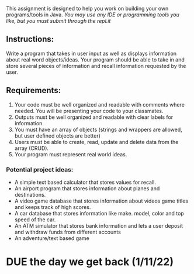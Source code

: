 This assignment is designed to help you work on building your own programs/tools in Java.
*You may use any IDE or programming tools you like, but you must submit through the repl.it*
## Instructions:
Write a program that takes in user input as well as displays information about real word objects/ideas. Your program should be able to take in and store several pieces of information and recall information requested by the user.
## Requirements:
1. Your code must be well organized and readable with comments where needed. You will be presenting your code to your classmates.
0. Outputs must be well organized and readable with clear labels for information.
0. You must have an array of objects (strings and wrappers are allowed, but user defined objects are better)
0. Users must be able to create, read, update and delete data from the array (CRUD).
0. Your program must represent real world ideas.
### Potential project ideas:
* A simple text based calculator that stores values for recall.
* An airport program that stores information about planes and destinations.
* A video game database that stores information about videos game titles and keeps track of high scores.
* A car database that stores information like make. model, color and top speed of the car.
* An ATM simulator that stores bank information and lets a user deposit and withdraw funds from different accounts
* An adventure/text based game
# DUE the day we get back (1/11/22)



  